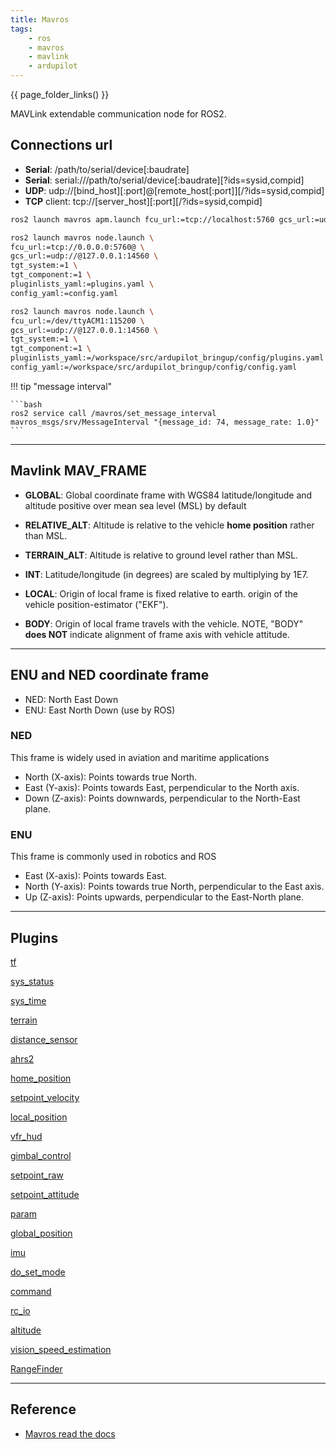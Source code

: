 ```yaml
---
title: Mavros
tags:
    - ros
    - mavros
    - mavlink
    - ardupilot
---
```

{{ page_folder_links() }}

MAVLink extendable communication node for ROS2.


## Connections url

- **Serial**: /path/to/serial/device[:baudrate]
- **Serial**: serial:///path/to/serial/device[:baudrate][?ids=sysid,compid]
- **UDP**: udp://[bind_host][:port]@[remote_host[:port]][/?ids=sysid,compid]
- **TCP** client: tcp://[server_host][:port][/?ids=sysid,compid]

```bash title="ardupilot connection"
ros2 launch mavros apm.launch fcu_url:=tcp://localhost:5760 gcs_url:=udp://@localhost:14550

```

```bash title="using node.launch connect to APM SITL and control pluginlist and config"
ros2 launch mavros node.launch \
fcu_url:=tcp://0.0.0.0:5760@ \
gcs_url:=udp://@127.0.0.1:14560 \
tgt_system:=1 \
tgt_component:=1 \
pluginlists_yaml:=plugins.yaml \
config_yaml:=config.yaml
```

```bash title="using node.launch connect to APM HW and control pluginlist and config"
ros2 launch mavros node.launch \
fcu_url:=/dev/ttyACM1:115200 \
gcs_url:=udp://@127.0.0.1:14560 \
tgt_system:=1 \
tgt_component:=1 \
pluginlists_yaml:=/workspace/src/ardupilot_bringup/config/plugins.yaml \
config_yaml:=/workspace/src/ardupilot_bringup/config/config.yaml
```


!!! tip "message interval"

    ```bash
    ros2 service call /mavros/set_message_interval mavros_msgs/srv/MessageInterval "{message_id: 74, message_rate: 1.0}"
    ```
     
---

## Mavlink MAV_FRAME


- **GLOBAL**: Global coordinate frame with WGS84 latitude/longitude and altitude positive over mean sea level (MSL) by default
- **RELATIVE_ALT**: Altitude is relative to the vehicle **home position** rather than MSL.
- **TERRAIN_ALT**: Altitude is relative to ground level rather than MSL.
- **INT**: Latitude/longitude (in degrees) are scaled by multiplying by 1E7.
    
- **LOCAL**: Origin of local frame is fixed relative to earth.  origin of the vehicle position-estimator ("EKF").
- **BODY**: Origin of local frame travels with the vehicle. NOTE, "BODY" **does NOT** indicate alignment of frame axis with vehicle attitude.

---

## ENU and NED coordinate frame
- NED: North East Down
- ENU: East North Down (use by ROS)

### NED
This frame is widely used in aviation and maritime applications 
- North (X-axis): Points towards true North.
- East (Y-axis): Points towards East, perpendicular to the North axis.
- Down (Z-axis): Points downwards, perpendicular to the North-East plane.

### ENU
This frame is commonly used in robotics and ROS

- East (X-axis): Points towards East.
- North (Y-axis): Points towards true North, perpendicular to the East axis.
- Up (Z-axis): Points upwards, perpendicular to the East-North plane.

---

## Plugins

<div class="grid-container">
    <div class="grid-item">
        <a href="tf">
            <p>tf</p>
        </a>
    </div>
    <div class="grid-item">
        <a href="sys_status">
            <p>sys_status</p>
        </a>
    </div>
    <div class="grid-item">
        <a href="sys_time">
            <p>sys_time</p>
        </a>
    </div>
    <div class="grid-item">
        <a href="terrain">
            <p>terrain</p>
        </a>
    </div>
    <!--  -->
    <div class="grid-item">
        <a href="distance_sensor">
            <p>distance_sensor</p>
        </a>
    </div>
    <div class="grid-item">
        <a href="ahrs2">
            <p>ahrs2</p>
        </a>
    </div>
    <div class="grid-item">
        <a href="home_position">
            <p>home_position</p>
        </a>
    </div>
    <!--  -->
    <div class="grid-item">
        <a href="setpoint_velocity">
            <p>setpoint_velocity</p>
        </a>
    </div>
    <div class="grid-item">
        <a href="local_position">
            <p>local_position</p>
        </a>
    </div>
    <div class="grid-item">
        <a href="vfr_hud">
            <p>vfr_hud</p>
        </a>
    </div>
    <!--  -->
    <div class="grid-item">
        <a href="gimbal_control">
            <p>gimbal_control</p>
        </a>
    </div>
    <div class="grid-item">
        <a href="setpoint_raw">
            <p>setpoint_raw</p>
        </a>
    </div>
    <div class="grid-item">
        <a href="setpoint_attitude">
            <p>setpoint_attitude</p>
        </a>
    </div>
    <!--  -->
    <div class="grid-item">
        <a href="param">
            <p>param</p>
        </a>
    </div>
    <div class="grid-item">
        <a href="global_position">
            <p>global_position</p>
        </a>
    </div>
    <div class="grid-item">
        <a href="imu">
            <p>imu</p>
        </a>
    </div>
    <!--  -->
    <div class="grid-item">
        <a href="do_set_mode">
            <p>do_set_mode</p>
        </a>
    </div>
    <div class="grid-item">
         <a href="command">
            <p>command</p>
        </a>
    </div>
    <div class="grid-item">
        <a href="rc_io">
            <p>rc_io</p>
        </a>
    </div>
     <div class="grid-item">
        <a href="altitude">
            <p>altitude</p>
        </a>
    </div>
    <div class="grid-item">
        <a href="vision_speed_estimation">
            <p>vision_speed_estimation</p>
        </a>
    </div>
    <div class="grid-item">
        <a href="rangefinder">
            <p>RangeFinder</p>
        </a>
    </div>
</div>


---

## Reference
- [Mavros read the docs](https://docs.ros.org/en/jazzy/p/mavros/index.html)